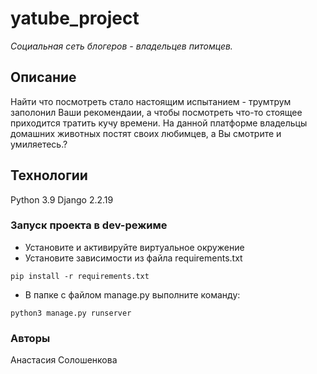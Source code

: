 # yatube_project
*Социальная сеть блогеров - владельцев питомцев.*


## Описание
Найти что посмотреть стало настоящим испытанием - трумтрум заполонил Ваши рекомендаии, а чтобы посмотреть что-то стоящее приходится тратить кучу времени. На данной платформе владельцы домашних животных постят своих любимцев, а Вы смотрите и умиляетесь.?

## Технологии
Python 3.9
Django 2.2.19

### Запуск проекта в dev-режиме
- Установите и активируйте виртуальное окружение
- Установите зависимости из файла requirements.txt
```
pip install -r requirements.txt
``` 
- В папке с файлом manage.py выполните команду:
```
python3 manage.py runserver
```

### Авторы
Анастасия Солошенкова
